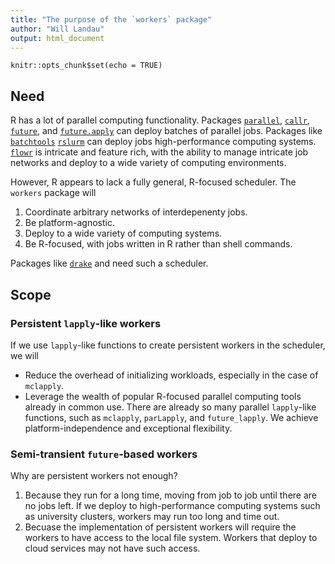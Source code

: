 ```yaml
---
title: "The purpose of the `workers` package"
author: "Will Landau"
output: html_document
---
```


```{r setup, include=FALSE}
knitr::opts_chunk$set(echo = TRUE)
```

## Need

R has a lot of parallel computing functionality. Packages [`parallel`](https://stat.ethz.ch/R-manual/R-devel/library/parallel/doc/parallel.pdf), [`callr`](https://github.com/r-lib/callr), [`future`](https://github.com/HenrikBengtsson/future), and [`future.apply`](https://github.com/HenrikBengtsson/future.apply) can deploy batches of parallel jobs. Packages like [`batchtools`](https://github.com/mllg/batchtools) [`rslurm`](https://github.com/SESYNC-ci/rslurm) can deploy jobs high-performance computing systems. [`flowr`](https://github.com/sahilseth/flowr) is intricate and feature rich, with the ability to manage intricate job networks and deploy to a wide variety of computing environments.

However, R appears to lack a fully general, R-focused scheduler. The `workers` package will

1. Coordinate arbitrary networks of interdepenenty jobs.
2. Be platform-agnostic.
3. Deploy to a wide variety of computing systems.
4. Be R-focused, with jobs written in R rather than shell commands.

Packages like [`drake`](https://github.com/ropensci/drake) and need such a scheduler.

## Scope

### Persistent `lapply`-like workers

If we use `lapply`-like functions to create persistent workers in the scheduler, we will

- Reduce the overhead of initializing workloads, especially in the case of `mclapply`.
- Leverage the wealth of popular R-focused parallel computing tools already in common use. There are already so many parallel `lapply`-like functions, such as `mclapply`, `parLapply`, and `future_lapply`. We achieve platform-independence and exceptional flexibility.

### Semi-transient `future`-based workers

Why are persistent workers not enough?

1. Because they run for a long time, moving from job to job until there are no jobs left. If we deploy to high-performance computing systems such as university clusters, workers may run too long and time out. 
2. Becuase the implementation of persistent workers will require the workers to have access to the local file system. Workers that deploy to cloud services may not have such access.
